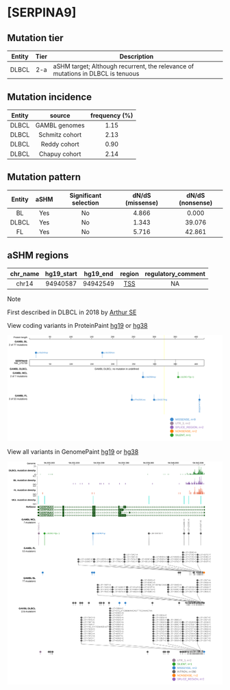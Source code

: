 # [SERPINA9]

## Mutation tier

|Entity|Tier|Description                              |
|:------:|:----:|-----------------------------------------|
|DLBCL |2-a | aSHM target; Although recurrent, the relevance of mutations in DLBCL is tenuous |
## Mutation incidence

|Entity|source        |frequency (%)|
|:------:|:--------------:|:-------------:|
|DLBCL |GAMBL genomes |1.15         |
|DLBCL |Schmitz cohort|2.13         |
|DLBCL |Reddy cohort  |0.90         |
|DLBCL |Chapuy cohort |2.14         |

## Mutation pattern

|Entity|aSHM|Significant selection|dN/dS (missense)|dN/dS (nonsense)|
|:------:|:----:|:---------------------:|:----------------:|:----------------:|
|BL    |Yes |No                   |4.866           | 0.000          |
|DLBCL |Yes |No                   |1.343           |39.076          |
|FL    |Yes |No                   |5.716           |42.861          |

## aSHM regions

|chr_name|hg19_start|hg19_end|region                                                                                    |regulatory_comment|
|:--------:|:----------:|:--------:|:------------------------------------------------------------------------------------------:|:------------------:|
|chr14   |94940587  |94942549|[TSS](https://genome.ucsc.edu/s/rdmorin/GAMBL%20hg19?position=chr14%3A94940587%2D94942549)|NA                |

> [!NOTE]
> First described in DLBCL in 2018 by [Arthur SE](https://pubmed.ncbi.nlm.nih.gov/30275490)


View coding variants in ProteinPaint [hg19](https://www.bcgsc.ca/downloads/morinlab/GAMBL/test/genes/SERPINA9_protein.html)  or [hg38](https://www.bcgsc.ca/downloads/morinlab/GAMBL/test/genes/SERPINA9_protein_hg38.html)

![image](images/proteinpaint/SERPINA9_NM_175739.svg)

View all variants in GenomePaint [hg19](https://www.bcgsc.ca/downloads/morinlab/GAMBL/test/genes/SERPINA9.html)  or [hg38](https://www.bcgsc.ca/downloads/morinlab/GAMBL/test/genes/SERPINA9_hg38.html)

![image](images/proteinpaint/SERPINA9.svg)
